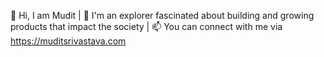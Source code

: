 👋 Hi, I am Mudit | 👀 I'm an explorer fascinated about building and growing products that impact the society | 📫 You can connect with me via https://muditsrivastava.com

<!---
iammudit/iammudit is a ✨ special ✨ repository because its `README.md` (this file) appears on your GitHub profile.
You can click the Preview link to take a look at your changes.
--->
